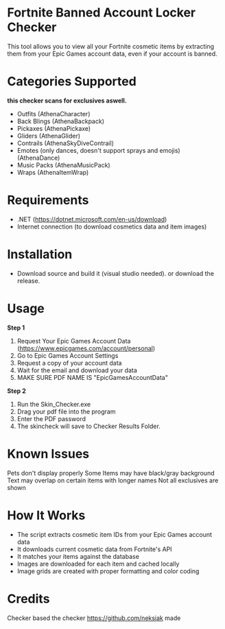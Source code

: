 # Fortnite Banned Account Locker Checker
This tool allows you to view all your Fortnite cosmetic items by extracting them from your Epic Games account data, even if your account is banned.

# Categories Supported
**this checker scans for exclusives aswell.**
* Outfits (AthenaCharacter)
* Back Blings (AthenaBackpack)
* Pickaxes (AthenaPickaxe)
* Gliders (AthenaGlider)
* Contrails (AthenaSkyDiveContrail)
* Emotes (only dances, doesn't support sprays and emojis) (AthenaDance)
* Music Packs (AthenaMusicPack)
* Wraps (AthenaItemWrap)

# Requirements
* .NET (https://dotnet.microsoft.com/en-us/download)
* Internet connection (to download cosmetics data and item images)

# Installation
* Download source and build it (visual studio needed). or download the release.

# Usage
**Step 1**
1. Request Your Epic Games Account Data (https://www.epicgames.com/account/personal)
2. Go to Epic Games Account Settings
3. Request a copy of your account data
4. Wait for the email and download your data
5. MAKE SURE PDF NAME IS "EpicGamesAccountData"

**Step 2**
1. Run the Skin_Checker.exe
2. Drag your pdf file into the program
3. Enter the PDF password
4. The skincheck will save to Checker Results Folder.

# Known Issues
Pets don't display properly
Some Items may have black/gray background
Text may overlap on certain items with longer names
Not all exclusives are shown

# How It Works
* The script extracts cosmetic item IDs from your Epic Games account data
* It downloads current cosmetic data from Fortnite's API
* It matches your items against the database
* Images are downloaded for each item and cached locally
* Image grids are created with proper formatting and color coding

# Credits
Checker based the checker https://github.com/neksiak made
